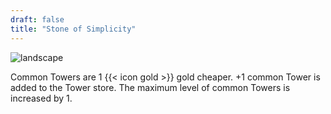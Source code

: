 ```yaml
---
draft: false
title: "Stone of Simplicity"
---
```


![landscape](/images/relics/spr_relic_16.png)


Common Towers are 1 {{< icon gold >}} gold cheaper.
+1 common Tower is added to the Tower store.
The maximum level of common Towers is increased by 1.
